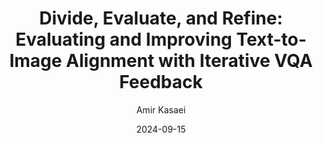 ---
author: "Amir Kasaei"
title: "Divide, Evaluate, and Refine: Evaluating and Improving Text-to-Image Alignment with Iterative VQA Feedback"
date: "2024-09-15"
description: "Jaskirat Singh, Liang Zheng"
# summary: ""
tags: ["diffusion", "image generation", "composition", "compositional-generation", "stable-diffusion", "2023", "NeurIPS", "VQA", "Evaluate", "prompt-division"]
# categories: []
# series: []
# aliases: []
cover:
  image: images/model.png
  caption: ""
  hiddenInSingle: true
ShowToc: true
TocOpen: true
hiddenInHomeList: true
draft: true
---